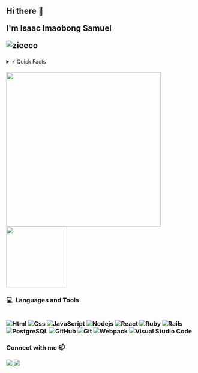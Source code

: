 <h2>
  Hi there 👋 
  <p>I'm Isaac Imaobong Samuel</p>
  <p align="left"><img src="https://komarev.com/ghpvc/?username=zieeco&label=Views&color=blue&style=plastic" alt="zieeco"/></p>
</h2>

<details>
  <summary>⚡ Quick Facts</summary>
  
  - I'm a **Full-stack web developer** with expertise in building dynamic and responsive web applications. 💻
  - I've honed my skills in programming best practices and remote software development through ![](https://img.shields.io/badge/-Microverse-blueviolet). 🎓
  - I love collaborating and contributing to **open-source projects**. 👯
  - I'm passionate about contributing to the field of **Education Technology**, creating impactful solutions for learners worldwide. 🌍
  - Outside of coding, I'm a drummer who loves music. 🥁 🎧

</details>

<p>
  <a href="#"><img src="https://github-readme-stats.vercel.app/api?username=zieeco&show_icons=true&count private=true&theme=calm" width="412"/></a>
  <a ahref="#"><img src="https://github-readme-stats.vercel.app/api/top-langs/?username=zieeco&layout=compact&theme=calm"/ height="162"></a>
 </p>
 
<h3>
  <b>💻&nbsp; Languages and Tools</b><br/><br/>
  
  ![Html](https://icongr.am/devicon/html5-original-wordmark.svg?size=50&color=currentColor)
  ![Css](https://icongr.am/devicon/css3-original-wordmark.svg?size=50&color=currentColor)
  ![JavaScript](https://icongr.am/devicon/javascript-original.svg?size=50&color=currentColor)
  ![Nodejs](https://icongr.am/devicon/nodejs-original-wordmark.svg?size=70&color=currentColor)
  ![React](https://icongr.am/devicon/react-original.svg?size=50&color=currentColor)
  ![Ruby](https://icongr.am/devicon/ruby-original-wordmark.svg?size=50&color=d26a6a)
  ![Rails](https://icongr.am/devicon/rails-original-wordmark.svg?size=50&color=e98b8b)
  ![PostgreSQL](https://icongr.am/devicon/postgresql-original-wordmark.svg?size=50&color=e98b8b)
  ![GitHub](https://icongr.am/devicon/github-original.svg?size=50&color=e86d6d)
  ![Git](https://icongr.am/devicon/git-original.svg?size=50&color=currentColor)
  ![Webpack](https://icongr.am/devicon/webpack-plain-wordmark.svg?size=50&color=e98b8b)
  ![Visual Studio Code](https://icongr.am/devicon/visualstudio-plain.svg?size=50&color=e98b8b)
</h3>

<h3 align="left"><b>Connect with me</b> 📫</h3>
<p align="left">
  <a target="_blank" href="https://www.linkedin.com/in/isaac-imaobong-samuel/">
    <img src="https://img.shields.io/badge/-LinkedIn-0077b5?style=for-the-badge&logo=LinkedIn&logoColor=white"></img>
  </a>
  <a target="_blank" href="mailto:zieecosam@gmail.com">
    <img src="https://img.shields.io/badge/-Google-rgb(67%2C%202%2C%20151)?style=for-the-badge&logo=Gmail&logoColor=white"></img>
  </a>
</p>
